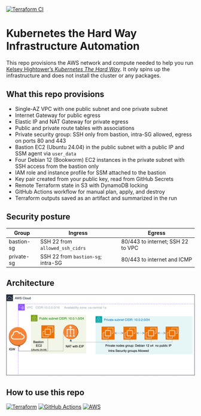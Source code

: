 [![Terraform CI](https://github.com/t0gun/kthw-aws-terraform/actions/workflows/terraform.yml/badge.svg?branch=main)](https://github.com/t0gun/kthw-aws-terraform/actions/workflows/terraform.yml)      
# Kubernetes the Hard Way Infrastructure Automation
This repo provisions the AWS network and compute needed to help you run [Kelsey Hightower’s *Kubernetes The Hard
Way*](https://github.com/kelseyhightower/kubernetes-the-hard-way). It only spins up the infrastructure and does not
install the cluster or any packages.

## What this repo provisions

- Single-AZ VPC with one public subnet and one private subnet
- Internet Gateway for public egress
- Elastic IP and NAT Gateway for private egress
- Public and private route tables with associations
- Private security group: SSH only from bastion, intra-SG allowed, egress on ports 80 and 443
- Bastion EC2 (Ubuntu 24.04) in the public subnet with a public IP and SSM agent via `user_data`
- Four Debian 12 (Bookworm) EC2 instances in the private subnet with SSH access from the bastion only
- IAM role and instance profile for SSM attached to the bastion
- Key pair created from your public key, read from GitHub Secrets
- Remote Terraform state in S3 with DynamoDB locking
- GitHub Actions workflow for manual plan, apply, and destroy
- Terraform outputs saved as an artifact and summarized in the run

## Security posture

| Group      | Ingress                            | Egress                            |
|------------|------------------------------------|-----------------------------------|
| bastion-sg | SSH 22 from `allowed_ssh_cidrs`    | 80/443 to internet; SSH 22 to VPC |
| private-sg | SSH 22 from `bastion-sg`; intra-SG | 80/443 to internet and ICMP       |

## Architecture
![KTHW AWS architecture (single-AZ VPC, bastion, private Debian nodes)](docs/tf-kthwdrawio.png)


## How to use this repo

[![Terraform](https://img.shields.io/badge/Terraform-7B42BC?logo=terraform&logoColor=white)](https://www.terraform.io/)
[![GitHub Actions](https://img.shields.io/badge/GitHub%20Actions-2088FF?logo=githubactions&logoColor=white)](https://github.com/features/actions)
[![AWS](https://img.shields.io/badge/AWS-232F3E?logo=amazonaws&logoColor=white)](https://aws.amazon.com/)

